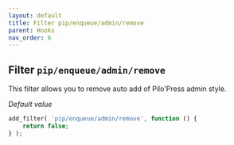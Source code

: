 ```yaml
---
layout: default
title: Filter pip/enqueue/admin/remove
parent: Hooks
nav_order: 6
---
```


## Filter `pip/enqueue/admin/remove`

This filter allows you to remove auto add of Pilo'Press admin style.  
 
_Default value_

```php
add_filter( 'pip/enqueue/admin/remove', function () {
    return false;
} );
```
